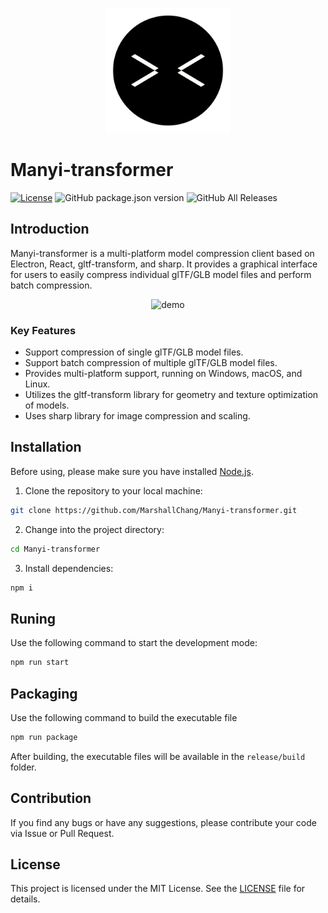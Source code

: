 <p align="center">
  <img src="/assets/readme/logo.png" alt="Logo" width="200" />
</p>

# Manyi-transformer

[![License](https://img.shields.io/badge/License-MIT-blue)](#license)
![GitHub package.json version](https://img.shields.io/github/package-json/v/MarshallChang/Manyi-transformer)
![GitHub All Releases](https://img.shields.io/github/downloads/MarshallChang/Manyi-transformer/total)

## Introduction

Manyi-transformer is a multi-platform model compression client based on Electron, React, gltf-transform, and sharp. It provides a graphical interface for users to easily compress individual glTF/GLB model files and perform batch compression.

<p align="center">
  <img src="/assets/readme/view.gif" alt="demo" width="400" />
</p>

### Key Features

- Support compression of single glTF/GLB model files.
- Support batch compression of multiple glTF/GLB model files.
- Provides multi-platform support, running on Windows, macOS, and Linux.
- Utilizes the gltf-transform library for geometry and texture optimization of models.
- Uses sharp library for image compression and scaling.

## Installation

Before using, please make sure you have installed [Node.js](https://nodejs.org/).

1. Clone the repository to your local machine:

```bash
git clone https://github.com/MarshallChang/Manyi-transformer.git
```

2. Change into the project directory:

```bash
cd Manyi-transformer
```

3. Install dependencies:

```bash
npm i
```

## Runing

Use the following command to start the development mode:

```bash
npm run start
```

## Packaging

Use the following command to build the executable file

```bash
npm run package
```

After building, the executable files will be available in the `release/build` folder.

## Contribution

If you find any bugs or have any suggestions, please contribute your code via Issue or Pull Request.

## License

This project is licensed under the MIT License. See the [LICENSE](LICENSE) file for details.
